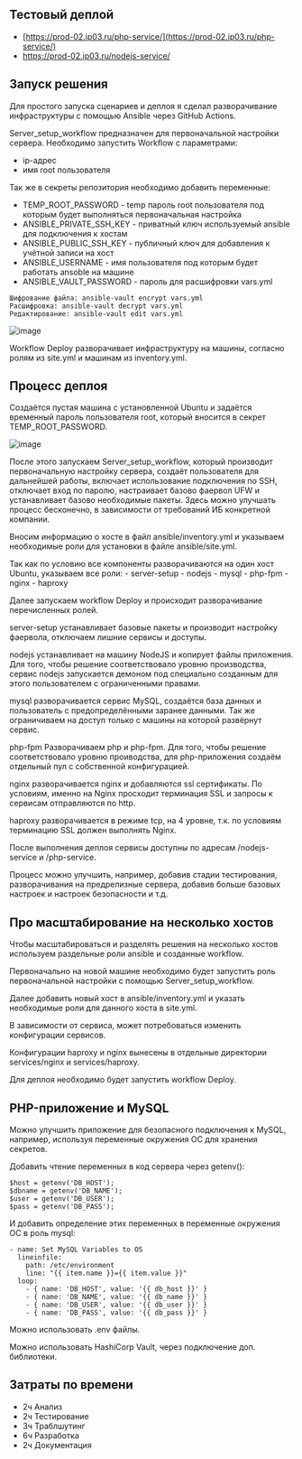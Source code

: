 ## Тестовый деплой

- [https://prod-02.ip03.ru/php-service/](https://prod-02.ip03.ru/php-service/)
- https://prod-02.ip03.ru/nodejs-service/


## Запуск решения

Для простого запуска сценариев и деплоя я сделал разворачивание инфраструктуры с помощью Ansible через GitHub Actions.

Server_setup_workflow предназначен для первоначальной настройки сервера.
Необходимо запустить Workflow с параметрами:
- ip-адрес
- имя root пользователя

Так же в секреты репозитория необходимо добавить переменные: 
- TEMP_ROOT_PASSWORD - temp пароль root пользователя под которым будет выполняться первоначальная настройка
- ANSIBLE_PRIVATE_SSH_KEY - приватный ключ используемый ansible для подключения к хостам
- ANSIBLE_PUBLIC_SSH_KEY - публичный ключ для добавления к учётной записи на хост
- ANSIBLE_USERNAME - имя пользователя под которым будет работать ansoble на машине
- ANSIBLE_VAULT_PASSWORD - пароль для расшифровки vars.yml

```
Шифрование файла: ansible-vault encrypt vars.yml
Расшифровка: ansible-vault decrypt vars.yml
Редактирование: ansible-vault edit vars.yml
```

![image](https://github.com/bgelov/devops-excercise/assets/5302940/3a2980d9-79c7-4a2d-acdf-e4ecfdb99e3e)


Workflow Deploy разворачивает инфраструктуру на машины, согласно ролям из site.yml и машинам из inventory.yml.

## Процесс деплоя

Создаётся пустая машина с установленной Ubuntu и задаётся временный пароль пользователя root, который вносится в секрет TEMP_ROOT_PASSWORD.

![image](https://github.com/bgelov/devops-excercise/assets/5302940/32e5761d-4c3b-436d-ae36-1ff12f8a835c)


После этого запускаем Server_setup_workflow, который производит первоначальную настройку сервера, создаёт пользователя для дальнейшей работы, включает использование подключения по SSH, отключает вход по паролю, настраивает базово фаервол UFW и устанавливает базово необходимые пакеты. Здесь можно улучшать процесс бесконечно, в зависимости от требований ИБ конкретной компании.

Вносим информацию о хосте в файл ansible/inventory.yml и указываем необходимые роли для установки в файле ansible/site.yml.

Так как по условию все компоненты разворачиваются на один хост Ubuntu, указываем все роли:
    - server-setup
    - nodejs
    - mysql
    - php-fpm
    - nginx
    - haproxy

Далее запускаем workflow Deploy и происходит разворачивание перечисленных ролей.

server-setup устанавливает базовые пакеты и производит настройку фаервола, отключаем лишние сервисы и доступы.

nodejs устанавливает на машину NodeJS и копирует файлы приложения. Для того, чтобы решение соответствовало уровню производства, сервис nodejs запускается демоном под специально созданным для этого пользователем с ограниченными правами.

mysql разворачивается сервис MySQL, создаётся база данных и пользователь с предопределёнными заранее данными. Так же ограничиваем на доступ только с машины на которой развёрнут сервис.

php-fpm Разворачиваем php и php-fpm. Для того, чтобы решение соответствовало уровню проиводства, для php-приложения создаём отдельный пул с собственной конфигурацией.

nginx разворачивается nginx и добавляются ssl сертификаты. По условиям, именно на Nginx просходит терминация SSL и запросы к сервисам отправляются по http.

haproxy разворачивается в режиме tcp, на 4 уровне, т.к. по условиям терминацию SSL должен выполнять Nginx.

После выполнения деплоя сервисы доступны по адресам /nodejs-service и /php-service.


Процесс можно улучшить, например, добавив стадии тестирования, разворачивания на предрелизные сервера, добавив больше базовых настроек и настроек безопасности и т.д.


## Про масштабирование на несколько хостов
Чтобы масштабироваться и разделять решения на несколько хостов используем раздельные роли ansible и созданные workflow.

Первоначально на новой машине необходимо будет запустить роль первоначальной настройки с помощью Server_setup_workflow.

Далее добавить новый хост в ansible/inventory.yml и указать необходимые роли для данного хоста в site.yml.

В зависимости от сервиса, может потребоваться изменить конфигурации сервисов.

Конфигурации haproxy и nginx вынесены в отдельные директории services/nginx и services/haproxy.

Для деплоя необходимо будет запустить workflow Deploy.



## PHP-приложение и MySQL

Можно улучшить приложение для безопасного подключения к MySQL, например, используя переменные окружения ОС для хранения секретов. 

Добавить чтение переменных в код сервера через getenv():

```
$host = getenv('DB_HOST');
$dbname = getenv('DB_NAME');
$user = getenv('DB_USER');
$pass = getenv('DB_PASS');
```

И добавить определение этих переменных в переменные окружения ОС в роль mysql:

```
- name: Set MySQL Variables to OS
  lineinfile:
    path: /etc/environment
    line: "{{ item.name }}={{ item.value }}"
  loop:
    - { name: 'DB_HOST', value: '{{ db_host }}' }
    - { name: 'DB_NAME', value: '{{ db_name }}' }
    - { name: 'DB_USER', value: '{{ db_user }}' }
    - { name: 'DB_PASS', value: '{{ db_pass }}' }
```

Можно использовать .env файлы.

Можно использовать HashiCorp Vault, через подключение доп. библиотеки.


## Затраты по времени

- 2ч Анализ
- 2ч Тестирование
- 3ч Траблшутинг
- 6ч Разработка
- 2ч Документация

